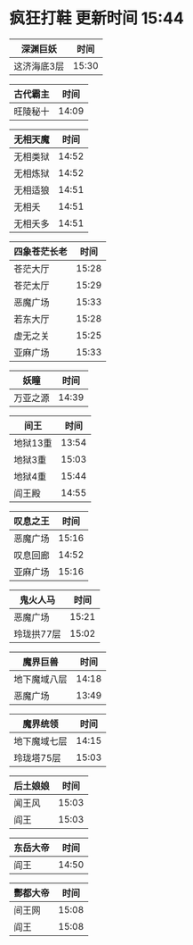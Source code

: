 # 疯狂打鞋 更新时间 15:44

| 深渊巨妖   | 时间    |
|--------|-------|
| 这济海底3层 | 15:30 |

| 古代霸主   | 时间    |
|--------|-------|
| 旺陵秘十 | 14:09 |

| 无相天魔   | 时间    |
|--------|-------|
| 无相类狱 | 14:52 |
| 无相炼狱 | 14:52 |
| 无相适狼 | 14:51 |
| 无相夭 | 14:51 |
| 无相夭多 | 14:51 |

| 四象苍茫长老   | 时间    |
|--------|-------|
| 苍茫大厅 | 15:28 |
| 苍茫太厅 | 15:29 |
| 恶魔广场 | 15:33 |
| 若东大厅 | 15:28 |
| 虚无之关 | 15:25 |
| 亚麻广场 | 15:33 |

| 妖瞳   | 时间    |
|--------|-------|
| 万亚之源 | 14:39 |

| 间王   | 时间    |
|--------|-------|
| 地狱13重 | 13:54 |
| 地狱3重 | 15:03 |
| 地狱4重 | 15:44 |
| 阎王殿 | 14:55 |

| 叹息之王   | 时间    |
|--------|-------|
| 恶魔广场 | 15:16 |
| 叹息回廊 | 14:52 |
| 亚麻广场 | 15:16 |

| 鬼火人马   | 时间    |
|--------|-------|
| 恶魔广场 | 15:21 |
| 玲珑拱77层 | 15:02 |

| 魔界巨兽   | 时间    |
|--------|-------|
| 地下魔域八层 | 14:18 |
| 恶魔广场 | 13:49 |

| 魔界统领   | 时间    |
|--------|-------|
| 地下魔域七层 | 14:15 |
| 玲珑塔75层 | 15:03 |

| 后土娘娘   | 时间    |
|--------|-------|
| 闻王风 | 15:03 |
| 阎王 | 15:03 |

| 东岳大帝   | 时间    |
|--------|-------|
| 阎王 | 14:50 |

| 酆都大帝   | 时间    |
|--------|-------|
| 间王网 | 15:08 |
| 阎王 | 15:08 |
